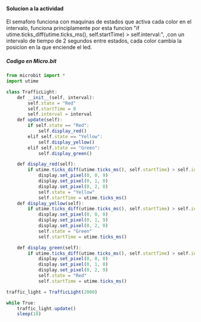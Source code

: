 #### Solucion a la actividad

El semaforo funciona con maquinas de estados que activa cada color en el intervalo, funciona principlamente por esta funcion "if utime.ticks_diff(utime.ticks_ms(), self.startTime) > self.interval:", ,con un intervalo de tiempo de 2 segundos entre estados, cada color cambia la posicion en la que enciende el led.

##### Codigo en Micro.bit
```js
from microbit import *
import utime

class TrafficLight:
    def __init__(self, interval):
        self.state = "Red"           
        self.startTime = 0          
        self.interval = interval    
    def update(self):
        if self.state == "Red":
            self.display_red()
        elif self.state == "Yellow":
            self.display_yellow()
        elif self.state == "Green":
            self.display_green()

    def display_red(self):
        if utime.ticks_diff(utime.ticks_ms(), self.startTime) > self.interval:
            display.set_pixel(0, 0, 9) 
            display.set_pixel(0, 1, 0)  
            display.set_pixel(0, 2, 0) 
            self.state = "Yellow"
            self.startTime = utime.ticks_ms() 
    def display_yellow(self):
        if utime.ticks_diff(utime.ticks_ms(), self.startTime) > self.interval:
            display.set_pixel(0, 0, 0)  
            display.set_pixel(0, 1, 9)  
            display.set_pixel(0, 2, 0)  
            self.state = "Green"
            self.startTime = utime.ticks_ms()

    def display_green(self):
        if utime.ticks_diff(utime.ticks_ms(), self.startTime) > self.interval:
            display.set_pixel(0, 0, 0) 
            display.set_pixel(0, 1, 0) 
            display.set_pixel(0, 2, 9)  
            self.state = "Red"
            self.startTime = utime.ticks_ms()

traffic_light = TrafficLight(2000)

while True:
    traffic_light.update() 
    sleep(10)  
```
